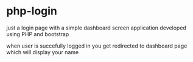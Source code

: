 # php-login

just a login page with a simple dashboard screen application developed using PHP and bootstrap

when user is succefully logged in you get redirected to dashboard page which will display your name